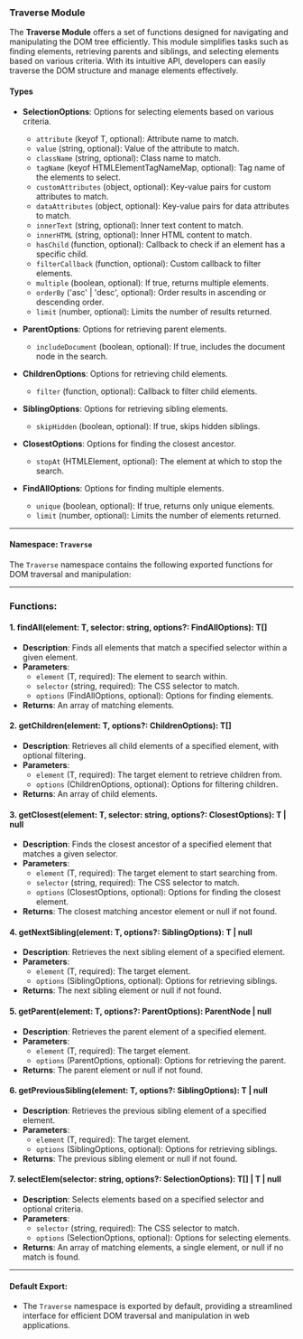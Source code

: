 ### Traverse Module

The **Traverse Module** offers a set of functions designed for navigating and manipulating the DOM tree efficiently. This module simplifies tasks such as finding elements, retrieving parents and siblings, and selecting elements based on various criteria. With its intuitive API, developers can easily traverse the DOM structure and manage elements effectively.

#### Types

- **SelectionOptions<T>**: Options for selecting elements based on various criteria.
  - `attribute` (keyof T, optional): Attribute name to match.
  - `value` (string, optional): Value of the attribute to match.
  - `className` (string, optional): Class name to match.
  - `tagName` (keyof HTMLElementTagNameMap, optional): Tag name of the elements to select.
  - `customAttributes` (object, optional): Key-value pairs for custom attributes to match.
  - `dataAttributes` (object, optional): Key-value pairs for data attributes to match.
  - `innerText` (string, optional): Inner text content to match.
  - `innerHTML` (string, optional): Inner HTML content to match.
  - `hasChild` (function, optional): Callback to check if an element has a specific child.
  - `filterCallback` (function, optional): Custom callback to filter elements.
  - `multiple` (boolean, optional): If true, returns multiple elements.
  - `orderBy` ('asc' | 'desc', optional): Order results in ascending or descending order.
  - `limit` (number, optional): Limits the number of results returned.

- **ParentOptions**: Options for retrieving parent elements.
  - `includeDocument` (boolean, optional): If true, includes the document node in the search.

- **ChildrenOptions**: Options for retrieving child elements.
  - `filter` (function, optional): Callback to filter child elements.

- **SiblingOptions**: Options for retrieving sibling elements.
  - `skipHidden` (boolean, optional): If true, skips hidden siblings.

- **ClosestOptions**: Options for finding the closest ancestor.
  - `stopAt` (HTMLElement, optional): The element at which to stop the search.

- **FindAllOptions**: Options for finding multiple elements.
  - `unique` (boolean, optional): If true, returns only unique elements.
  - `limit` (number, optional): Limits the number of elements returned.

---

#### Namespace: `Traverse`

The `Traverse` namespace contains the following exported functions for DOM traversal and manipulation:

---

### **Functions:**

#### **1. findAll<T extends HTMLElement>(element: T, selector: string, options?: FindAllOptions): T[]**
- **Description**: Finds all elements that match a specified selector within a given element.
- **Parameters**:
  - `element` (T, required): The element to search within.
  - `selector` (string, required): The CSS selector to match.
  - `options` (FindAllOptions, optional): Options for finding elements.
- **Returns**: An array of matching elements.

#### **2. getChildren<T extends HTMLElement>(element: T, options?: ChildrenOptions): T[]**
- **Description**: Retrieves all child elements of a specified element, with optional filtering.
- **Parameters**:
  - `element` (T, required): The target element to retrieve children from.
  - `options` (ChildrenOptions, optional): Options for filtering children.
- **Returns**: An array of child elements.

#### **3. getClosest<T extends HTMLElement>(element: T, selector: string, options?: ClosestOptions): T | null**
- **Description**: Finds the closest ancestor of a specified element that matches a given selector.
- **Parameters**:
  - `element` (T, required): The target element to start searching from.
  - `selector` (string, required): The CSS selector to match.
  - `options` (ClosestOptions, optional): Options for finding the closest element.
- **Returns**: The closest matching ancestor element or null if not found.

#### **4. getNextSibling<T extends HTMLElement>(element: T, options?: SiblingOptions): T | null**
- **Description**: Retrieves the next sibling element of a specified element.
- **Parameters**:
  - `element` (T, required): The target element.
  - `options` (SiblingOptions, optional): Options for retrieving siblings.
- **Returns**: The next sibling element or null if not found.

#### **5. getParent<T extends HTMLElement>(element: T, options?: ParentOptions): ParentNode | null**
- **Description**: Retrieves the parent element of a specified element.
- **Parameters**:
  - `element` (T, required): The target element.
  - `options` (ParentOptions, optional): Options for retrieving the parent.
- **Returns**: The parent element or null if not found.

#### **6. getPreviousSibling<T extends HTMLElement>(element: T, options?: SiblingOptions): T | null**
- **Description**: Retrieves the previous sibling element of a specified element.
- **Parameters**:
  - `element` (T, required): The target element.
  - `options` (SiblingOptions, optional): Options for retrieving siblings.
- **Returns**: The previous sibling element or null if not found.

#### **7. selectElem<T extends HTMLElement>(selector: string, options?: SelectionOptions<T>): T[] | T | null**
- **Description**: Selects elements based on a specified selector and optional criteria.
- **Parameters**:
  - `selector` (string, required): The CSS selector to match.
  - `options` (SelectionOptions<T>, optional): Options for selecting elements.
- **Returns**: An array of matching elements, a single element, or null if no match is found.

---

#### Default Export:
- The `Traverse` namespace is exported by default, providing a streamlined interface for efficient DOM traversal and manipulation in web applications.
